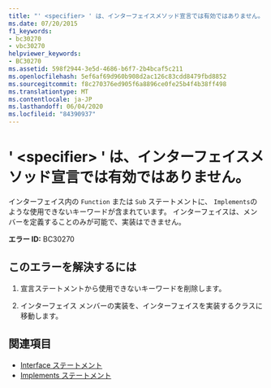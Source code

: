 ```yaml
---
title: "' <specifier> ' は、インターフェイスメソッド宣言では有効ではありません。"
ms.date: 07/20/2015
f1_keywords:
- bc30270
- vbc30270
helpviewer_keywords:
- BC30270
ms.assetid: 598f2944-3e5d-4686-b6f7-2b4bcaf5c211
ms.openlocfilehash: 5ef6af69d960b908d2ac126c83cdd8479fbd8852
ms.sourcegitcommit: f8c270376ed905f6a8896ce0fe25b4f4b38ff498
ms.translationtype: MT
ms.contentlocale: ja-JP
ms.lasthandoff: 06/04/2020
ms.locfileid: "84390937"
---
```

# <a name="specifier-is-not-valid-on-an-interface-method-declaration"></a>' \<specifier> ' は、インターフェイスメソッド宣言では有効ではありません。
インターフェイス内の `Function` または `Sub` ステートメントに、 `Implements`のような使用できないキーワードが含まれています。 インターフェイスは、メンバーを定義することのみが可能で、実装はできません。  
  
 **エラー ID:** BC30270  
  
## <a name="to-correct-this-error"></a>このエラーを解決するには  
  
1. 宣言ステートメントから使用できないキーワードを削除します。  
  
2. インターフェイス メンバーの実装を、インターフェイスを実装するクラスに移動します。  
  
## <a name="see-also"></a>関連項目

- [Interface ステートメント](../language-reference/statements/interface-statement.md)
- [Implements ステートメント](../language-reference/statements/implements-statement.md)
